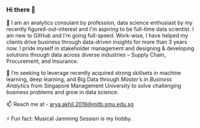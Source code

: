 ### Hi there 👋

🔭 I am an analytics consulant by profession, data science enthusiast by my recently figured-out-interest and I'm aspiring to be full-time data scientist. 
I am new to GitHub and I'm going full-speed.
Work-wise, I have helped my clients drive business through data-driven insights for more than 3 years now. 
I pride myself in stakeholder management and designing & developing solutions through data across diverse industries – Supply Chain, Procurement, and Insurance. 

🌱 I’m seeking to leverage recently acquired strong skillsets in machine learning, deep learning, and Big Data through *Master’s in Business Analytics* from Singapore Management University to solve challenging business problems and grow in data science.

📫 Reach me at - arya.akhil.2019@mitb.smu.edu.sg

⚡ Fun fact: Musical Jamming Session is my hobby.
